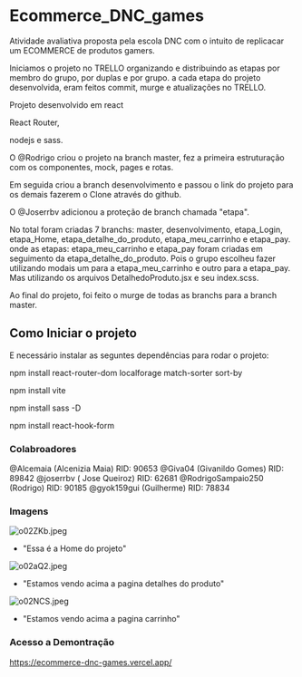 # Ecommerce_DNC_games
  
  Atividade avaliativa proposta pela escola DNC com o intuito de replicacar um ECOMMERCE de produtos gamers.
  
  Iniciamos o projeto no TRELLO organizando e distribuindo as etapas por membro do grupo, por duplas e por grupo.
a cada etapa do projeto desenvolvida, eram feitos commit, murge e atualizações no TRELLO. 
  
  Projeto desenvolvido em react
  
  React Router, 
  
  nodejs e sass. 
  

  O @Rodrigo criou o projeto na branch master, fez a primeira estruturação com os componentes, mock, pages e rotas.
  
Em seguida criou a branch desenvolvimento e passou o link do projeto para os demais fazerem o Clone através do github.

O @Joserrbv adicionou a proteção de branch chamada "etapa". 

  No total foram criadas 7 branchs: master, desenvolvimento, etapa_Login, etapa_Home, etapa_detalhe_do_produto, etapa_meu_carrinho e etapa_pay. 
onde as etapas: etapa_meu_carrinho e etapa_pay foram criadas em seguimento da etapa_detalhe_do_produto. Pois o grupo escolheu fazer utilizando modais um para a
etapa_meu_carrinho e outro para a etapa_pay. Mas utilizando os arquivos DetalhedoProduto.jsx e seu index.scss.

Ao final do projeto, foi feito o murge de todas as branchs para a branch master. 


## Como Iniciar o projeto

  E necessário instalar as seguntes dependências para rodar o projeto:
  
  npm install react-router-dom localforage match-sorter sort-by
  
  npm install vite
  
  npm install sass -D
  
  npm install react-hook-form


### Colabroadores

@Alcemaia (Alcenizia Maia)     RID: 90653
@Giva04 (Givanildo Gomes)      RID: 89842
@joserrbv ( Jose Queiroz)      RID: 62681
@RodrigoSampaio250 (Rodrigo)   RID: 90185
@gyok159gui (Guilherme)        RID: 78834

### Imagens

![o02ZKb.jpeg](https://a.imagem.app/o02ZKb.jpeg)
- "Essa é a Home do projeto"

![o02aQ2.jpeg](https://a.imagem.app/o02aQ2.jpeg)
- "Estamos vendo acima a pagina detalhes do produto"

![o02NCS.jpeg](https://a.imagem.app/o02NCS.jpeg)
- "Estamos vendo acima a pagina carrinho"

### Acesso a Demontração

https://ecommerce-dnc-games.vercel.app/

